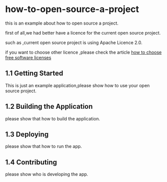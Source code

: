 # how-to-open-source-a-project

this is an example about how to open source a project.

first of all,we had better have a licence for the current open source project.

such as ,current open source project is using Apache Licence 2.0.

if you want to choose other licence ,please check the article [how to choose free software licenses](http://www.ruanyifeng.com/blog/2011/05/how_to_choose_free_software_licenses.html)

## 1.1 Getting Started

This is just an example application,please show how to use your open source project.

## 1.2 Building the Application

please show that how to build the application.

## 1.3 Deploying

please show that how to run the app.

## 1.4 Contributing

please show who is developing the app.
